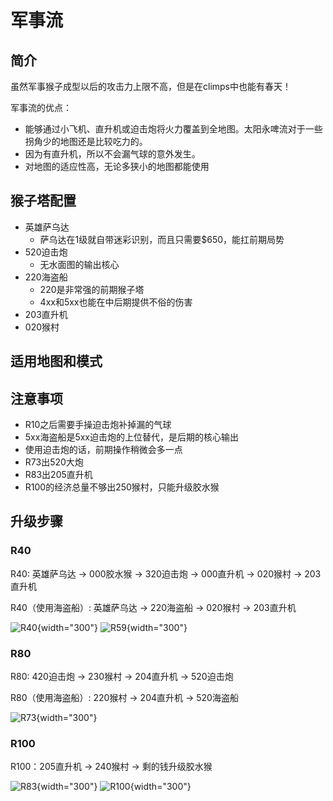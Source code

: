 # 军事流
## 简介
虽然军事猴子成型以后的攻击力上限不高，但是在climps中也能有春天！


军事流的优点：

- 能够通过小飞机、直升机或迫击炮将火力覆盖到全地图。太阳永啤流对于一些拐角少的地图还是比较吃力的。  
- 因为有直升机，所以不会漏气球的意外发生。
- 对地图的适应性高，无论多狭小的地图都能使用

## 猴子塔配置
- 英雄萨乌达
	- 萨乌达在1级就自带迷彩识别，而且只需要$650，能扛前期局势
- 520迫击炮
	- 无水面图的输出核心
- 220海盗船
	- 220是非常强的前期猴子塔
	- 4xx和5xx也能在中后期提供不俗的伤害
- 203直升机
- 020猴村

## 适用地图和模式

## 注意事项
- R10之后需要手操迫击炮补掉漏的气球
- 5xx海盗船是5xx迫击炮的上位替代，是后期的核心输出
- 使用迫击炮的话，前期操作稍微会多一点
- R73出520大炮
- R83出205直升机
- R100的经济总量不够出250猴村，只能升级胶水猴


## 升级步骤

### R40
R40: 英雄萨乌达 -> 000胶水猴 -> 320迫击炮 -> 000直升机 -> 020猴村 -> 203直升机

R40（使用海盗船）: 英雄萨乌达 -> 220海盗船 -> 020猴村 -> 203直升机

![R40](2_r40.PNG){width="300"}
![R59](2_r59.PNG){width="300"}

### R80
R80: 420迫击炮 -> 230猴村 -> 204直升机 -> 520迫击炮

R80（使用海盗船）: 220猴村 -> 204直升机 -> 520海盗船 

![R73](2_r73.PNG){width="300"}


### R100
R100：205直升机 -> 240猴村 -> 剩的钱升级胶水猴

![R83](2_r83.PNG){width="300"}
![R100](2_r100.PNG){width="300"}
